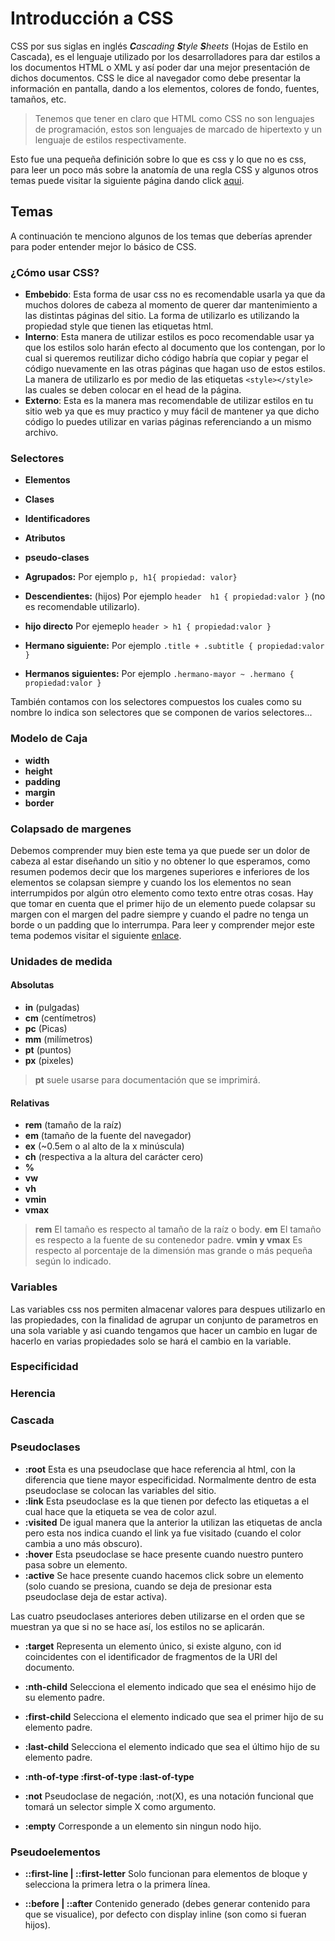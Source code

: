 
# Introducción a CSS

CSS por sus siglas en inglés _**C**ascading  **S**tyle  **S**heets_ (Hojas de Estilo en Cascada), es el lenguaje utilizado por los desarrolladores para dar estilos a los documentos HTML o XML y así poder dar una mejor presentación de dichos documentos. CSS le dice al navegador como debe presentar la información en pantalla, dando a los elementos, colores de fondo, fuentes, tamaños, etc.

>Tenemos que tener en claro que HTML como CSS no son lenguajes de programación, estos son lenguajes de marcado de hipertexto y un lenguaje de estilos respectivamente.

Esto fue una pequeña definición sobre lo que es css y lo que no es css, para leer un poco más sobre la anatomía de una regla CSS y algunos otros temas puede visitar la siguiente página dando click [aqui](https://developer.mozilla.org/es/docs/Learn/Getting_started_with_the_web/CSS_basics).

## Temas
A continuación te menciono algunos de los temas que deberías aprender para poder entender mejor lo básico de CSS.
### ¿Cómo usar CSS?
- **Embebido**: Esta forma de usar css no es recomendable usarla ya que da muchos dolores de cabeza al momento de querer dar mantenimiento a las distintas páginas del sitio. La forma de utilizarlo es utilizando la propiedad style que tienen las etiquetas html.
- **Interno**:  Esta manera de utilizar estilos es poco recomendable usar ya que los estilos solo harán efecto al documento que los contengan, por lo cual si queremos reutilizar dicho código habría que copiar y pegar el código nuevamente en las otras páginas que hagan uso de estos estilos. La manera de utilizarlo es por medio de las etiquetas `<style></style>` las cuales se deben colocar en el head de la página.
- **Externo**: Esta es la manera mas recomendable de utilizar estilos en tu sitio web ya que es muy practico y muy fácil de mantener ya que dicho código lo puedes utilizar en varias páginas referenciando a un mismo archivo.
### Selectores
- **Elementos**
- **Clases**
- **Identificadores**
- **Atributos**
- **pseudo-clases**

- **Agrupados:** 
Por ejemplo `p, h1{ propiedad: valor}`

- **Descendientes:** (hijos)
Por ejemplo `header  h1 { propiedad:valor }` (no es recomendable utilizarlo).

- **hijo directo**
Por ejemeplo `header > h1 { propiedad:valor } `

- **Hermano siguiente:**
Por ejemplo `.title + .subtitle { propiedad:valor }`

- **Hermanos siguientes:**
Por ejemplo `.hermano-mayor ~ .hermano { propiedad:valor }`




También contamos con los selectores compuestos los cuales como su nombre lo indica son selectores que se componen de varios selectores...

### Modelo de Caja
- **width**
- **height**
- **padding**
- **margin**
- **border**

### Colapsado de margenes
Debemos comprender muy bien este tema ya que puede ser un dolor de cabeza al estar diseñando un sitio y no obtener lo que esperamos, como resumen podemos decir que los margenes superiores e inferiores de los elementos se colapsan siempre y cuando los los elementos no sean interrumpidos por algún otro elemento como texto entre otras cosas. 
Hay que tomar en cuenta que el primer hijo de un elemento puede colapsar su margen con el margen del padre siempre y cuando el padre no tenga un borde o un padding que lo interrumpa.
Para leer y comprender mejor este tema podemos visitar el siguiente [enlace](https://developer.mozilla.org/es/docs/Web/CSS/CSS_Modelo_Caja/Mastering_margin_collapsing).

### Unidades de medida
#### Absolutas
- **in** (pulgadas)
- **cm** (centímetros)
- **pc** (Picas)
- **mm** (milímetros)
- **pt** (puntos)
- **px** (pixeles)

>**pt** suele usarse para documentación que se imprimirá.

#### Relativas

- **rem** (tamaño de la raíz)
- **em** (tamaño de la fuente del navegador)
- **ex** (~0.5em o al alto de la x minúscula)
- **ch** (respectiva a la altura del carácter cero)
- **%**
- **vw**
- **vh**
- **vmin** 
- **vmax**

>**rem** El tamaño es respecto al tamaño de la raíz o body.
>**em** El tamaño es respecto a la fuente de su contenedor padre.
>**vmin y vmax** Es respecto al porcentaje de la dimensión mas grande o más pequeña según lo indicado.


### Variables
Las variables css nos permiten almacenar valores para despues utilizarlo en las propiedades, con la finalidad de agrupar un conjunto de parametros en una sola variable y asi cuando tengamos que hacer un cambio en lugar de hacerlo en varias propiedades solo se hará el cambio en la variable.

### Especificidad

### Herencia

### Cascada


### Pseudoclases

- **:root** Esta es una pseudoclase que hace referencia al html, con la diferencia que tiene mayor especificidad. Normalmente dentro de esta pseudoclase se colocan las variables del sitio.
- **:link** Esta pseudoclase es la que tienen por defecto las etiquetas a el cual hace que la etiqueta se vea de color azul.
- **:visited** De igual manera que la anterior la utilizan las etiquetas de ancla pero esta nos indica cuando el link ya fue visitado (cuando el color cambia a uno más obscuro).
- **:hover** Esta pseudoclase se hace presente cuando nuestro puntero pasa sobre un elemento.
- **:active** Se hace presente cuando hacemos click sobre un elemento (solo cuando se presiona, cuando se deja de presionar esta pseudoclase deja de estar activa).

Las cuatro pseudoclases anteriores deben utilizarse en el orden que se muestran ya que si no se hace así, los estilos no se aplicarán.
- **:target** Representa un elemento único, si existe alguno, con id coincidentes con el identificador de fragmentos de la URI del documento.

- **:nth-child** Selecciona el elemento indicado que sea el enésimo hijo de su elemento padre.
- **:first-child** Selecciona el elemento indicado que sea el primer hijo de su elemento padre.
- **:last-child** Selecciona el elemento indicado que sea el último hijo de su elemento padre.

- **:nth-of-type :first-of-type :last-of-type**

- **:not** Pseudoclase de negación, :not(X), es una notación funcional que tomará un selector simple X como argumento.

- **:empty** Corresponde a un elemento sin ningun nodo hijo.

### Pseudoelementos

- **::first-line | ::first-letter** Solo funcionan para elementos de bloque y selecciona la primera letra o la primera línea.


- **::before | ::after** Contenido generado (debes generar contenido para que se visualice), por defecto con display inline (son como si fueran hijos).

